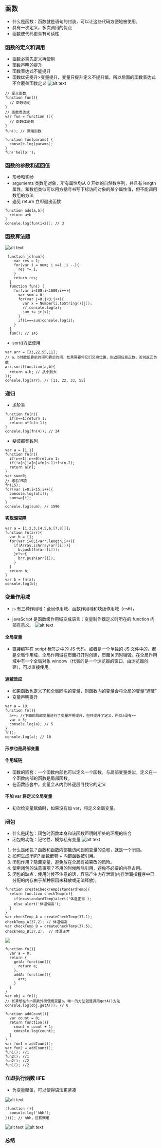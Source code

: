 ## 函数

- 什么是函数：函数就是语句的封装，可以让这些代码方便地被使用，
- 具有一次定义，多次调用的优点
- 函数使代码更具有可读性

### 函数的定义和调用

- 函数必需先定义再使用
- 函数声明的提升
- 函数表达式不能提升
- 函数优先提升>变量提升，变量只提升定义不提升值，所以后面的函数表达式不会覆盖函数定义
  ![alt text](image.png)

```
// 定义函数
function fun(){
  // 函数语句
}
// 函数表达式
var fun = function (){
  // 函数体语句
}
fun(); // 调用函数

function fun(params) {
  console.log(params);
}
fun('hello!');
```

### 函数的参数和返回值

- 形参和实参
- arguments 类数组对象，所有属性均从 0 开始的自然数序列，并且有 length 属性，和数组类似可以用方括号书写下标访问对象的某个属性值，但不能调用数组的方法
- 遇见 return 立即退出函数

```
function add(a,b){
  return a+b
}
console.log(fun(1+2)); // 3
```

### 函数算法题

![alt text](image-1.png)

```
 function jc(num){
    var res = 1;
    for(var i = num; i >=1 ;i --){
      res *= i;
    }
    return res;
  }
  function fun() {
    for(var i=100;i<1000;i++){
      var sum = 0;
      for(var j=0;j<3;j++){
        var x = Number(i.toString()[j]);
        // console.log(x);
        sum += jc(x);
      }
      if(i===sum)console.log(i);
    }
  }
  fun(); // 145
```

- sort()方法使用

```
var arr = [33,22,55,11];
// a、b时数组靠前的项和靠后的项，如果需要将它们交换位置，则返回任意正数，否则返回负数
arr.sort(function(a,b){
  return a-b; // 从小到大
});
console.log(arr); // [11, 22, 33, 55]
```

### 递归

- 求阶乘

```
function fn(n){
  if(n==1)return 1;
  return n*fn(n-1);
}
console.log(fn(4)); // 24
```

- 斐波那契数列

```
var a = [1,1]
function fn(n){
  if(n==1||n==0)return 1;
  if(!a[n])a[n]=fn(n-1)+fn(n-2);
  return a[n];
}
var sum=0;
// 求前15项
fn(15);
for(var i=0;i<15;i++){
  console.log(a[i]);
  sum+=a[i];
}
console.log(sum); // 1596
```

#### 实现深克隆

```
var a = [1,2,3,[4,5,6,[7,8]]];
function fn(arr){
  var b = [];
  for(var i=0;i<arr.length;i++){
    if(Array.isArray(arr[i])){
      b.push(fn(arr[i]));
    }else{
      brr.push(arr[i]);
    }
  }
  return b;
}
var b = fn(a);
console.log(b);
```

### 变量作用域

- js 有三种作用域：全局作用域、函数作用域和块级作用域（es6）。

- javaScript 是函数级作用域变成语言：变量制作器定义时所在的 function 内部有意义。
  ![alt text](image-2.png)

#### 全局变量

- 直接编写在 script 标签之中的 JS 代码，或者是一个单独的 JS 文件中的，都是全局作用域。全局作用域在页面打开时创建，页面关闭时销毁。在全局作用域中有一个全局对象 window（代表的是一个浏览器的窗口，由浏览器创建），可以直接使用。

#### 遮蔽效应

- 如果函数也定义了和全局同名的变量，则函数内的变量会将全局的变量“遮蔽”
- 变量声明提升

```
var a = 10;
function fn(){
  a++; //下面的局部变量进行了变量声明提升，但只提升了定义，所以a没有++
  var = 5;
  console.log(a); // 5
}
fn();
console.log(a); // 10
```

#### 形参也是局部变量

#### 作用域链

- 函数的嵌套：一个函数内部也可以定义一个函数，与局部变量类似，定义在一个函数内部的函数是局部函数。
- 在函数嵌套中，变量会从内到外逐层寻找它的定义

#### 不加 var 将定义全局变量

- 初次给变量赋值时，如果没有加 var，将定义全局变量。

### 闭包

- 什么是闭包：闭包时函数本身和该函数声明时所处的环境的结合
- 闭包的功能：记忆性、模拟私有变量
  ![alt text](image-3.png)

1. 什么是闭包？函数和函数内部能访问到的变量的总和，就是一个闭包。
2. 如何生成闭包? 函数嵌套 + 内部函数被引用。
3. 闭包作用？隐藏变量，避免放在全局有被篡改的风险。
4. 使用闭包的注意事项？不用的时候解除引用，避免不必要的内存占用。
5. 闭包的缺点：使用时候不注意的话，容易产生内存泄漏(内存泄漏指程序中已分配的内存由于某种原因未释放或无法释放)。

```
function createCheckTemp(standardTemp){
  return function checkTemp(n){
    if(n<=standardTemp)alert('体温正常');
    else alert('体温偏高');
  }
}
var checkTemp_A = createCheckTemp(37.1);
checkTemp_A(37.2); // 体温偏高
var checkTemp_B = createCheckTemp(37.5);
checkTemp_B(37.2);  // 体温正常
```

![](image-4.png)

```
function fn(){
  var a = 0;
  return {
    getA: function(){
      return a;
    },
    addA: function(){
      a++;
    }
  }
}
var obj = fn();
// 如果想在fun函数外面使用变量a，唯一的方法就是调用getA()方法
console.log(obj.getA()); // 0
```

```
function addCount(){
  var count = 0;
  return function(){
    count = count + 1;
    console.log(count);
  }
}
var fun1 = addCount();
var fun2 = addCount();
fun1(); //1
fun2(); //1
fun2(); //2
fun1(); //2
```

### 立即执行函数 IIFE

- 为变量赋值，可以使得语法更紧凑

![alt text](image-5.png)

```
(function (){
  console.log('hhh');
})(); // hhh，没有调用
```

![alt text](image-6.png)
![alt text](image-7.png)

### 总结
